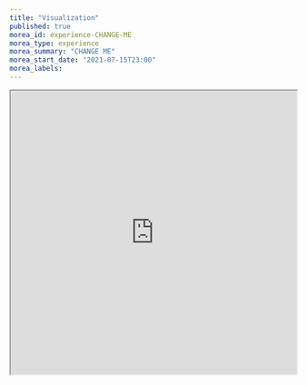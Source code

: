 ```yaml
---
title: "Visualization"
published: true
morea_id: experience-CHANGE-ME
morea_type: experience
morea_summary: "CHANGE ME"
morea_start_date: "2021-07-15T23:00"
morea_labels:
---
```


<iframe style="width: 100%; height: 500px;" src="https://docs.google.com/document/d/1bLLINue6hD4dWHQPv-ZUAmKWTL_ChtrXTrtqckxd2NM/edit?usp=sharing&ouid=111266444389082827702&rtpof=true&sd=true">

